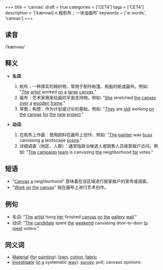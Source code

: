 +++
title = 'canvas'
draft = true
categories = ['CET4']
tags = ['CET4']
description = '[ˈkænvəs] n.粗帆布；一块油画布'
keywords = ['ai words', 'canvas']
+++

## 读音
/ˈkænvəs/

## 释义
- **名词**: 
    1. 帆布：一种厚实的棉织物，常用于制作帐篷、帆船的帆或画布。例如: "[The](/zh/post/the/) [artist](/zh/post/artist/) worked [on](/zh/post/on/) [a](/zh/post/a/) [large](/zh/post/large/) [canvas](/zh/post/canvas/)."
    2. 画布：艺术家用来绘画的平面支持物。例如: "[She](/zh/post/she/) stretched [the](/zh/post/the/) [canvas](/zh/post/canvas/) [over](/zh/post/over/) [a](/zh/post/a/) [wooden](/zh/post/wooden/) [frame](/zh/post/frame/)."
    3. 草图；构想：作为计划或讨论的基础。例如: "[They](/zh/post/they/) are [still](/zh/post/still/) working [on](/zh/post/on/) [the](/zh/post/the/) [canvas](/zh/post/canvas/) [for](/zh/post/for/) [the](/zh/post/the/) [new](/zh/post/new/) [project](/zh/post/project/)."

- **动词**:
    1. 在帆布上作画：使用颜料在画布上创作。例如: "[The](/zh/post/the/) [painter](/zh/post/painter/) was [busy](/zh/post/busy/) canvasing [a](/zh/post/a/) landscape [scene](/zh/post/scene/)."
    2. 详细调查（地区、人群）：通常指政治候选人或销售人员挨家挨户访问。例如: "[The](/zh/post/the/) [campaign](/zh/post/campaign/) [team](/zh/post/team/) is canvasing [the](/zh/post/the/) neighborhood [for](/zh/post/for/) votes."

## 短语
- "[Canvas](/zh/post/canvas/) [a](/zh/post/a/) neighborhood" 意味着在该区域进行挨家挨户的宣传或调查。
- "[Work](/zh/post/work/) [on](/zh/post/on/) [the](/zh/post/the/) [canvas](/zh/post/canvas/)" 指在画布上进行艺术创作。

## 例句
- 名词: "[The](/zh/post/the/) [artist](/zh/post/artist/) hung [her](/zh/post/her/) finished [canvas](/zh/post/canvas/) [on](/zh/post/on/) [the](/zh/post/the/) [gallery](/zh/post/gallery/) [wall](/zh/post/wall/)."
- 动词: "[The](/zh/post/the/) [candidate](/zh/post/candidate/) spent [the](/zh/post/the/) [weekend](/zh/post/weekend/) canvasing door-to-door [to](/zh/post/to/) [meet](/zh/post/meet/) voters."

## 同义词
- [Material](/zh/post/material/) ([for](/zh/post/for/) [painting](/zh/post/painting/)): [linen](/zh/post/linen/), [cotton](/zh/post/cotton/), [fabric](/zh/post/fabric/)
- [Investigate](/zh/post/investigate/) ([in](/zh/post/in/) [a](/zh/post/a/) systematic [way](/zh/post/way/)): [survey](/zh/post/survey/), poll, canvass opinions
